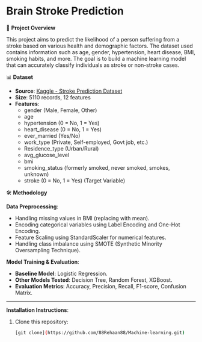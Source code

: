# Brain Stroke Prediction

📌  **Project Overview**

This project aims to predict the likelihood of a person suffering from a stroke based on various health and demographic factors. The dataset used contains information such as age, gender, hypertension, heart disease, BMI, smoking habits, and more. The goal is to build a machine learning model that can accurately classify individuals as stroke or non-stroke cases.

📊 **Dataset**  
- **Source**: [Kaggle - Stroke Prediction Dataset](https://www.kaggle.com/datasets)
- **Size**: 5110 records, 12 features  
- **Features**:
  - gender (Male, Female, Other)
  - age
  - hypertension (0 = No, 1 = Yes)
  - heart_disease (0 = No, 1 = Yes)
  - ever_married (Yes/No)
  - work_type (Private, Self-employed, Govt job, etc.)
  - Residence_type (Urban/Rural)
  - avg_glucose_level
  - bmi
  - smoking_status (formerly smoked, never smoked, smokes, unknown)
  - stroke (0 = No, 1 = Yes) (Target Variable)


🛠️ **Methodology**

**Data Preprocessing**:
- Handling missing values in BMI (replacing with mean).
- Encoding categorical variables using Label Encoding and One-Hot Encoding.
- Feature Scaling using StandardScaler for numerical features.
- Handling class imbalance using SMOTE (Synthetic Minority Oversampling Technique).


**Model Training & Evaluation**:
- **Baseline Model**: Logistic Regression.
- **Other Models Tested**: Decision Tree, Random Forest, XGBoost.
- **Evaluation Metrics**: Accuracy, Precision, Recall, F1-score, Confusion Matrix.



---

**Installation Instructions**:
1. Clone this repository:
   ```bash
   [git clone](https://github.com/88Rehaan88/Machine-learning.git)
